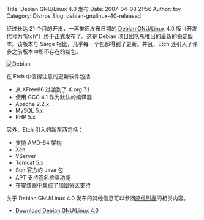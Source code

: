 Title: Debian GNU/Linux 4.0 发布
Date: 2007-04-08 21:56
Author: toy
Category: Distros
Slug: debian-gnulinux-40-released

经过长达 21 个月的开发，一再推迟发布日期的 [Debian
GNU/Linux](http://www.debian.org/) 4.0
版（开发代号为“Etch”）终于正式发布了。这是 Debian
项目团队所推出的最新的稳定版本。该版本与 Sarge
相比，几乎每一个包都得到了更新。并且，Etch
还引入了许多之前版本中所不存在的新包。

![Debian](http://i.linuxtoy.org/i/2007/04/debian.png)

在 Etch 中值得注意的更新软件包括：

-   从 XFree86 过渡到了 X.org 7.1
-   使用 GCC 4.1 作为默认的编译器
-   Apache 2.2.x
-   MySQL 5.x
-   PHP 5.x

另外，Etch 引入的新东西包括：

-   支持 AMD-64 架构
-   Xen
-   VServer
-   Tomcat 5.x
-   Sun 官方的 Java 包
-   APT 支持签名检查功能
-   在安装器中集成了加密分区支持

关于 Debian GNU/Linux 4.0
发布的其他信息可以参阅[邮件列表](http://lists.debian.org/debian-announce/debian-announce-2007/msg00002.html)的相关内容。

- [Download Debian GNU/Linux 4.0](http://www.debian.org/CD/)
